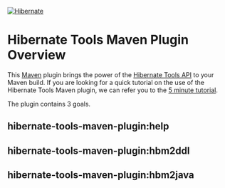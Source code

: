 <!--
  ~ Hibernate Tools, Tooling for your Hibernate Projects
  ~
  ~ Copyright 2020 Red Hat, Inc.
  ~
  ~ Licensed under the GNU Lesser General Public License (LGPL), 
  ~ version 2.1 or later (the "License").
  ~ You may not use this file except in compliance with the License.
  ~ You may read the licence in the 'lgpl.txt' file in the root folder of 
  ~ project or obtain a copy at
  ~
  ~     http://www.gnu.org/licenses/lgpl-2.1.html
  ~
  ~ Unless required by applicable law or agreed to in writing, software
  ~ distributed under the License is distributed on an "AS IS" basis,
  ~ WITHOUT WARRANTIES OR CONDITIONS OF ANY KIND, either express or implied.
  ~ See the License for the specific language governing permissions and
  ~ limitations under the License.
  -->

[![Hibernate](https://static.jboss.org/hibernate/images/hibernate_200x150.png)](https://tools.hibernate.org)

# Hibernate Tools Maven Plugin Overview

This [Maven](http://maven.apache.org/) plugin brings the power of the [Hibernate Tools API](../orm) to your Maven build. If you are looking for a quick tutorial on the use of the Hibernate Tools Maven plugin, we can refer you to the [5 minute tutorial](docs/5-minute-tutorial.md).

The plugin contains 3 goals.

## hibernate-tools-maven-plugin:help

## hibernate-tools-maven-plugin:hbm2ddl

## hibernate-tools-maven-plugin:hbm2java
